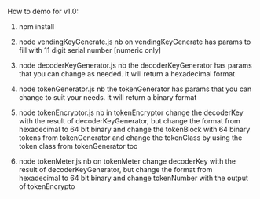 How to demo for v1.0:
1. npm install
2. node vendingKeyGenerate.js
nb on vendingKeyGenerate has params to fill with 11 digit serial number [numeric only]

3. node decoderKeyGenerator.js
nb the decoderKeyGenerator has params that you can change as needed. it will return a hexadecimal format

4. node tokenGenerator.js
nb the tokenGenerator has params that you can change to suit your needs. it will return a binary format

5. node tokenEncryptor.js
nb in tokenEncryptor change the decoderKey with the result of decoderKeyGenerator, but change the format from hexadecimal to 64 bit binary and change the tokenBlock with 64 binary tokens from tokenGenerator and change the tokenClass by using the token class from tokenGenerator too

6. node tokenMeter.js
nb on tokenMeter change decoderKey with the result of decoderKeyGenerator, but change the format from hexadecimal to 64 bit binary and change tokenNumber with the output of tokenEncrypto